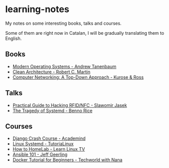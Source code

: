 # learning-notes

My notes on some interesting books, talks and courses.

Some of them are right now in Catalan, I will be gradually translating them to English.

## Books

- [Modern Operating Systems - Andrew Tanenbaum](/books/modern-operating-systems.md)
- [Clean Architecture - Robert C. Martin](/books/clean-architecture.md)
- [Computer Networking: A Top-Down Approach - Kurose & Ross](/books/computer-networking.md)

## Talks

- [Practical Guide to Hacking RFID/NFC - Slawomir Jasek](/talks/practical-guide-rfid-nfc.md)
- [The Tragedy of Systemd - Benno Rice](/talks/tragedy-of-systemd.md)

## Courses

- [Django Crash Course - Academind](/courses/django-crash-course.md)
- [Linux Systemd - TutoriaLinux](/courses/linux-systemd.md)
- [How to HomeLab - Learn Linux TV](/courses/how-to-homelab.md)
- [Ansible 101 - Jeff Geerling](/courses/ansible-101.md)
- [Docker Tutorial for Beginners - Techworld with Nana](/courses/docker-tutorial.md)
